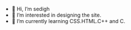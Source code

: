 - 👋 Hi, I’m sedigh
- 👀 I’m interested in designing the site.
- 🌱 I’m currently learning CSS.HTML.C++ and C. 

<!---
0sedigh0/0sedigh0 is a ✨ special ✨ repository because its `README.md` (this file) appears on your GitHub profile.
You can click the Preview link to take a look at your changes.
--->
